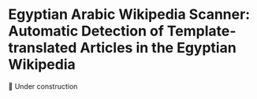 # Egyptian Arabic Wikipedia Scanner: Automatic Detection of Template-translated Articles in the Egyptian Wikipedia
🚧 Under construction
